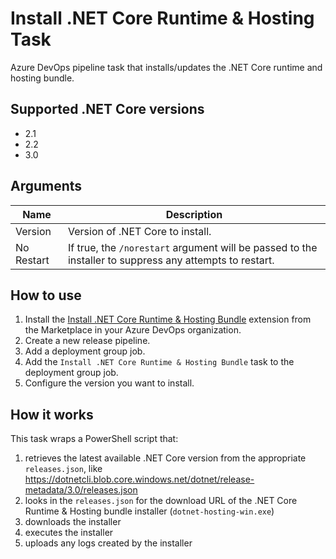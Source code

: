 # Install .NET Core Runtime & Hosting Task

Azure DevOps pipeline task that installs/updates the .NET Core runtime and hosting bundle.

## Supported .NET Core versions
- 2.1
- 2.2
- 3.0

## Arguments

| Name | Description |
|-|-|
| Version | Version of .NET Core to install. |
| No Restart | If true, the `/norestart` argument will be passed to the installer to suppress any attempts to restart. |

## How to use

1. Install the [Install .NET Core Runtime & Hosting Bundle](https://marketplace.visualstudio.com/items?itemName=rbosma.InstallNetCoreRuntimeAndHosting) extension from the Marketplace in your Azure DevOps organization.
2. Create a new release pipeline.
3. Add a deployment group job.
4. Add the `Install .NET Core Runtime & Hosting Bundle` task to the deployment group job.
5. Configure the version you want to install.

## How it works

This task wraps a PowerShell script that:
1. retrieves the latest available .NET Core version from the appropriate `releases.json`, like https://dotnetcli.blob.core.windows.net/dotnet/release-metadata/3.0/releases.json
2. looks in the `releases.json` for the download URL of the .NET Core Runtime & Hosting bundle installer (`dotnet-hosting-win.exe`)
3. downloads the installer
4. executes the installer
5. uploads any logs created by the installer

